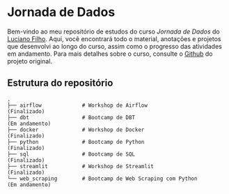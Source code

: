 # Jornada de Dados

Bem-vindo ao meu repositório de estudos do curso *Jornada de Dados* do [Luciano Filho](https://github.com/lvgalvao). Aqui, você encontrará todo o material, anotações e projetos que desenvolvi ao longo do curso, assim como o progresso das atividades em andamento. Para mais detalhes sobre o curso, consulte o [Github](https://github.com/lvgalvao/data-engineering-roadmap) do projeto original.

## Estrutura do repositório

```plaintext
.
├── airflow             # Workshop de Airflow                       (Finalizado)
├── dbt                 # Bootcamp de DBT                           (Em andamento)
├── docker              # Workshop de Docker                        (Finalizado)
├── python              # Bootcamp de Python                        (Finalizado)
├── sql                 # Bootcamp de SQL                           (Finalizado)
├── streamlit           # Workshop de Streamlit                     (Finalizado)
└── web_scraping        # Bootcamp de Web Scraping com Python       (Em andamento)
